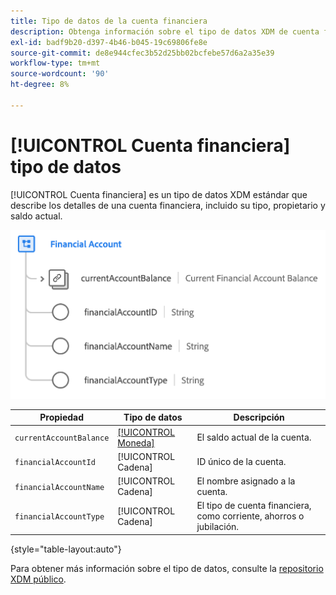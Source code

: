 ```yaml
---
title: Tipo de datos de la cuenta financiera
description: Obtenga información sobre el tipo de datos XDM de cuenta financiera.
exl-id: badf9b20-d397-4b46-b045-19c69806fe8e
source-git-commit: de8e944cfec3b52d25bb02bcfebe57d6a2a35e39
workflow-type: tm+mt
source-wordcount: '90'
ht-degree: 8%

---
```


# [!UICONTROL Cuenta financiera] tipo de datos

[!UICONTROL Cuenta financiera] es un tipo de datos XDM estándar que describe los detalles de una cuenta financiera, incluido su tipo, propietario y saldo actual.

![](../images/data-types/financial-account.png)

| Propiedad | Tipo de datos | Descripción |
| --- | --- | --- |
| `currentAccountBalance` | [[!UICONTROL Moneda]](./currency.md) | El saldo actual de la cuenta. |
| `financialAccountId` | [!UICONTROL Cadena] | ID único de la cuenta. |
| `financialAccountName` | [!UICONTROL Cadena] | El nombre asignado a la cuenta. |
| `financialAccountType` | [!UICONTROL Cadena] | El tipo de cuenta financiera, como corriente, ahorros o jubilación. |

{style="table-layout:auto"}

Para obtener más información sobre el tipo de datos, consulte la [repositorio XDM público](https://github.com/adobe/xdm/blob/master/docs/reference/datatypes/financial-account.schema.json).
